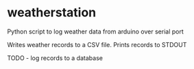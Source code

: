 # weatherstation

Python script to log weather data from arduino over serial port

Writes weather records to a CSV file.
Prints records to STDOUT

TODO - log records to a database